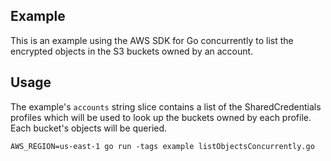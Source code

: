 ## Example

This is an example using the AWS SDK for Go concurrently to list the encrypted objects in the S3 buckets owned by an account.

## Usage

The example's `accounts` string slice contains a list of the SharedCredentials profiles which will be used to look up the buckets owned by each profile. Each bucket's objects will be queried.

```
AWS_REGION=us-east-1 go run -tags example listObjectsConcurrently.go
```
